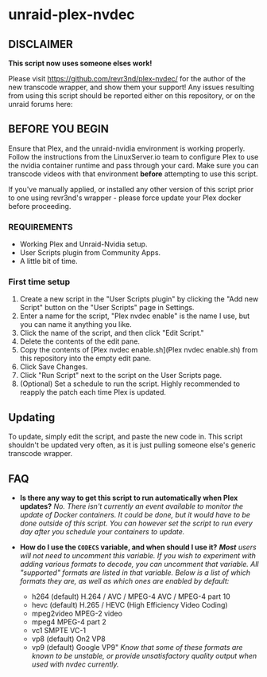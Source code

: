 # unraid-plex-nvdec

## DISCLAIMER
__This script now uses someone elses work!__

Please visit https://github.com/revr3nd/plex-nvdec/ for the author of the new transcode wrapper, and show them your support!
Any issues resulting from using this script should be reported either on this repository, or on the unraid forums here:

## BEFORE YOU BEGIN
Ensure that Plex, and the unraid-nvidia environment is working properly. Follow the instructions from the LinuxServer.io team to configure Plex to use the nvidia container runtime and pass through your card. Make sure you can transcode videos with that environment __before__ attempting to use this script.

If you've manually applied, or installed any other version of this script prior to one using revr3nd's wrapper - please force update your Plex docker before proceeding.

### REQUIREMENTS
* Working Plex and Unraid-Nvidia setup.
* User Scripts plugin from Community Apps.
* A little bit of time.

### First time setup
1. Create a new script in the "User Scripts plugin" by clicking the "Add new Script" button on the "User Scripts" page in Settings.
2. Enter a name for the script, "Plex nvdec enable" is the name I use, but you can name it anything you like.
3. Click the name of the script, and then click "Edit Script."
4. Delete the contents of the edit pane.
5. Copy the contents of [Plex nvdec enable.sh](Plex nvdec enable.sh) from this repository into the empty edit pane.
6. Click Save Changes.
7. Click "Run Script" next to the script on the User Scripts page.
8. (Optional) Set a schedule to run the script. Highly recommended to reapply the patch each time Plex is updated.

## Updating

To update, simply edit the script, and paste the new code in. This script shouldn't be updated very often, as it is just pulling someone else's generic transcode wrapper.

## FAQ

* __Is there any way to get this script to run automatically when Plex updates?__  _No. There isn't currently an event available to monitor the update of Docker containers. It could be done, but it would have to be done outside of this script. You can however set the script to run every day after you schedule your containers to update._

* __How do I use the `CODECS` variable, and when should I use it?__ _**Most** users will not need to uncomment this variable. If you wish to experiment with adding various formats to decode, you can uncomment that variable. All "supported" formats are listed in that variable. Below is a list of which formats they are, as well as which ones are enabled by default:_

  * h264 (default)       H.264 / AVC / MPEG-4 AVC / MPEG-4 part 10
  * hevc (default)       H.265 / HEVC (High Efficiency Video Coding)
  * mpeg2video           MPEG-2 video
  * mpeg4                MPEG-4 part 2
  * vc1                  SMPTE VC-1
  * vp8  (default)       On2 VP8
  * vp9  (default)       Google VP9"
_Know that some of these formats are known to be unstable, or provide unsatisfactory quality output when used with nvdec currently._
